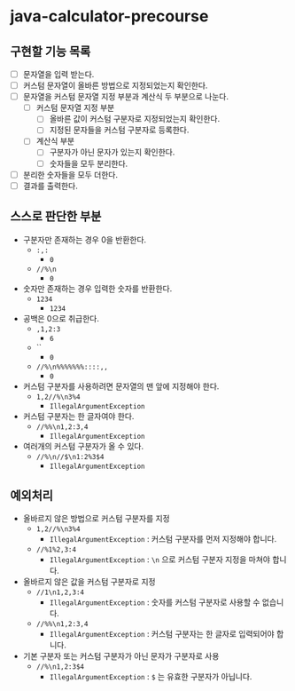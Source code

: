 # java-calculator-precourse

## 구현할 기능 목록

- [ ]  문자열을 입력 받는다.
- [ ]  커스텀 문자열이 올바른 방법으로 지정되었는지 확인한다.
- [ ]  문자열을 커스텀 문자열 지정 부분과 계산식 두 부분으로 나눈다.
   - [ ]  커스텀 문자열 지정 부분
      - [ ]  올바른 값이 커스텀 구분자로 지정되었는지 확인한다.
      - [ ]  지정된 문자들을 커스텀 구분자로 등록한다.
   - [ ]  계산식 부분
      - [ ]  구분자가 아닌 문자가 있는지 확인한다.
      - [ ]  숫자들을 모두 분리한다.
- [ ]  분리한 숫자들을 모두 더한다.
- [ ]  결과를 출력한다.

## 스스로 판단한 부분

- 구분자만 존재하는 경우 0을 반환한다.
   - `:,:`
      - `0`
   - `//%\n`
      - `0`
- 숫자만 존재하는 경우 입력한 숫자를 반환한다.
   - `1234`
      - `1234`
- 공백은 0으로 취급한다.
   - `,1,2:3`
      - `6`
   - ``
      - `0`
   - `//%\n%%%%%%%::::,,`
      - `0`
- 커스텀 구분자를 사용하려면 문자열의 맨 앞에 지정해야 한다.
   - `1,2//%\n3%4`
      - `IllegalArgumentException`
- 커스텀 구분자는 한 글자여야 한다.
   - `//%%\n1,2:3,4`
      - `IllegalArgumentException`
- 여러개의 커스텀 구분자가 올 수 있다.
   - `//%\n//$\n1:2%3$4`
      - `IllegalArgumentException`

## 예외처리

- 올바르지 않은 방법으로 커스텀 구분자를 지정
   - `1,2//%\n3%4`
      - `IllegalArgumentException` : 커스텀 구분자를 먼저 지정해야 합니다.
   - `//%1%2,3:4`
      - `IllegalArgumentException` : `\n` 으로 커스텀 구분자 지정을 마쳐야 합니다.
- 올바르지 않은 값을 커스텀 구분자로 지정
   - `//1\n1,2,3:4`
      - `IllegalArgumentException` : 숫자를 커스텀 구분자로 사용할 수 없습니다.
   - `//%%\n1,2:3,4`
      - `IllegalArgumentException` : 커스텀 구분자는 한 글자로 입력되어야 합니다.
- 기본 구분자 또는 커스텀 구분자가 아닌 문자가 구분자로 사용
   - `//%\n1,2:3$4`
      - `IllegalArgumentException` : `$` 는 유효한 구분자가 아닙니다.